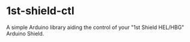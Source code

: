# 1st-shield-ctl
A simple Arduino library aiding the control of your "1st Shield HEL/HBG" Arduino Shield.
